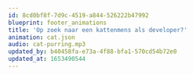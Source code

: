 ```yaml
---
id: 8cd0bf8f-7d9c-4519-a844-526222b47992
blueprint: footer_animations
title: 'Op zoek naar een kattenmens als developer?'
animation: cat.json
audio: cat-purring.mp3
updated_by: b40458fa-e73a-4f88-bfa1-570cd54b72e0
updated_at: 1653490544
---
```

